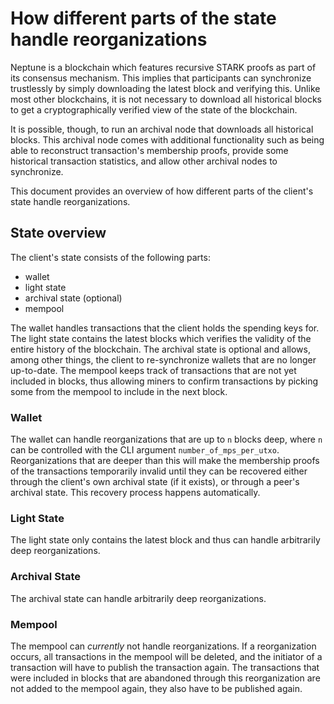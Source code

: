 # How different parts of the state handle reorganizations
Neptune is a blockchain which features recursive STARK proofs as part of its
consensus mechanism. This implies that participants can synchronize trustlessly
by simply downloading the latest block and verifying this. Unlike most other
blockchains, it is not necessary to download all historical blocks to get a
cryptographically verified view of the state of the blockchain.

It is possible, though, to run an archival node that downloads all historical
blocks. This archival node comes with additional functionality such as being
able to reconstruct transaction's membership proofs, provide some historical
transaction statistics, and allow other archival nodes to synchronize.

This document provides an overview of how different parts of the client's state
handle reorganizations.

## State overview
The client's state consists of the following parts:
- wallet
- light state
- archival state (optional)
- mempool

The wallet handles transactions that the client holds the spending keys for.
The light state contains the latest blocks which verifies the validity of the
entire history of the blockchain. The archival state is optional and allows,
among other things, the client to re-synchronize wallets that are no longer
up-to-date. The mempool keeps track of transactions that are not yet included
in blocks, thus allowing miners to confirm transactions by picking some from
the mempool to include in the next block.

### Wallet
The wallet can handle reorganizations that are up to `n` blocks deep, where `n`
can be controlled with the CLI argument `number_of_mps_per_utxo`.
Reorganizations that are deeper than this will make the membership proofs of
the transactions temporarily invalid until they can be recovered either through
the client's own archival state (if it exists), or through a peer's archival
state. This recovery process happens automatically.

### Light State
The light state only contains the latest block and thus can handle arbitrarily
deep reorganizations.

### Archival State
The archival state can handle arbitrarily deep reorganizations.

### Mempool
The mempool can *currently* not handle reorganizations. If a reorganization
occurs, all transactions in the mempool will be deleted, and the initiator of a
transaction will have to publish the transaction again. The transactions that
were included in blocks that are abandoned through this reorganization are not
added to the mempool again, they also have to be published again.
